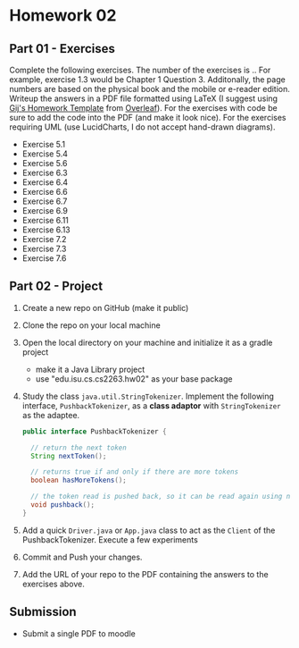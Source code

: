 # Homework 02

## Part 01 - Exercises

Complete the following exercises. The number of the exercises is <chapter>.<questions>. For example, exercise 1.3 would be Chapter 1 Question 3. Additonally, the page numbers are based on the physical book and the mobile or e-reader edition. Writeup the answers in a PDF file formatted using LaTeX (I suggest using [Gij's Homework Template](https://www.overleaf.com/latex/templates/gijss-homework-template/xrhhfgqcfbft) from [Overleaf](https://overleaf.com)). For the exercises with code be sure to add the code into the PDF (and make it look nice). For the exercises requiring UML (use LucidCharts, I do not accept hand-drawn diagrams).

* Exercise 5.1
* Exercise 5.4
* Exercise 5.6
* Exercise 6.3
* Exercise 6.4
* Exercise 6.6
* Exercise 6.7
* Exercise 6.9
* Exercise 6.11
* Exercise 6.13
* Exercise 7.2
* Exercise 7.3
* Exercise 7.6

## Part 02 - Project

1. Create a new repo on GitHub (make it public)
2. Clone the repo on your local machine
3. Open the local directory on your machine and initialize it as a gradle project
   - make it a Java Library project
   - use "edu.isu.cs.cs2263.hw02" as your base package
4. Study the class `java.util.StringTokenizer`. Implement the following interface, `PushbackTokenizer`, as a **class adaptor** with `StringTokenizer` as the adaptee.

    ```java
    public interface PushbackTokenizer {

      // return the next token
      String nextToken();

      // returns true if and only if there are more tokens
      boolean hasMoreTokens();

      // the token read is pushed back, so it can be read again using nextToken.
      void pushback();
    }
    ```
5. Add a quick `Driver.java` or `App.java` class to act as the `Client` of the PushbackTokenizer. Execute a few experiments
6. Commit and Push your changes.
7. Add the URL of your repo to the PDF containing the answers to the exercises above.

## Submission

* Submit a single PDF to moodle
